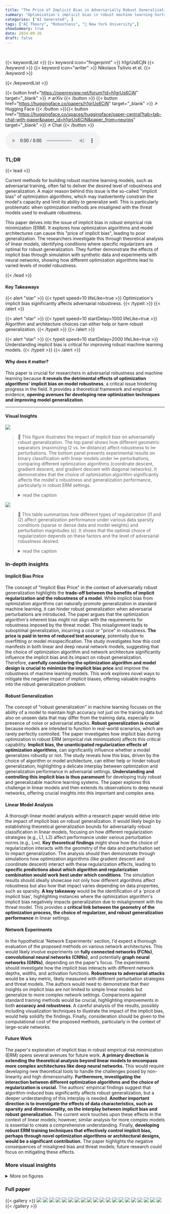 ```yaml
---
title: "The Price of Implicit Bias in Adversarially Robust Generalization"
summary: "Optimization's implicit bias in robust machine learning hurts generalization; this work reveals how algorithm/architecture choices impact robustness, suggesting better optimization strategies are need..."
categories: ["AI Generated", ]
tags: ["AI Theory", "Robustness", "🏢 New York University",]
showSummary: true
date: 2024-09-26
draft: false
---
```


<br>

{{< keywordList >}}
{{< keyword icon="fingerprint" >}} h1grUs6CjN {{< /keyword >}}
{{< keyword icon="writer" >}} Nikolaos Tsilivis et el. {{< /keyword >}}
 
{{< /keywordList >}}

{{< button href="https://openreview.net/forum?id=h1grUs6CjN" target="_blank" >}}
↗ arXiv
{{< /button >}}
{{< button href="https://huggingface.co/papers/h1grUs6CjN" target="_blank" >}}
↗ Hugging Face
{{< /button >}}{{< button href="https://huggingface.co/spaces/huggingface/paper-central?tab=tab-chat-with-paper&paper_id=h1grUs6CjN&paper_from=neurips" target="_blank" >}}
↗ Chat
{{< /button >}}




<audio controls>
    <source src="https://ai-paper-reviewer.com/h1grUs6CjN/podcast.wav" type="audio/wav">
    Your browser does not support the audio element.
</audio>


### TL;DR


{{< lead >}}

Current methods for building robust machine learning models, such as adversarial training, often fail to deliver the desired level of robustness and generalization.  A major reason behind this issue is the so-called "implicit bias" of optimization algorithms, which may inadvertently constrain the model's capacity and limit its ability to generalize well.  This is particularly problematic when optimization methods are misaligned with the threat models used to evaluate robustness.

This paper delves into the issue of implicit bias in robust empirical risk minimization (ERM). It explores how optimization algorithms and model architectures can cause this "price of implicit bias", leading to poor generalization. The researchers investigate this through theoretical analysis of linear models, identifying conditions where specific regularizers are optimal for robust generalization. They further demonstrate the effects of implicit bias through simulation with synthetic data and experiments with neural networks, showing how different optimization algorithms lead to varied levels of model robustness.

{{< /lead >}}


#### Key Takeaways

{{< alert "star" >}}
{{< typeit speed=10 lifeLike=true >}} Optimization's implicit bias significantly affects adversarial robustness. {{< /typeit >}}
{{< /alert >}}

{{< alert "star" >}}
{{< typeit speed=10 startDelay=1000 lifeLike=true >}} Algorithm and architecture choices can either help or harm robust generalization. {{< /typeit >}}
{{< /alert >}}

{{< alert "star" >}}
{{< typeit speed=10 startDelay=2000 lifeLike=true >}} Understanding implicit bias is critical for improving robust machine learning models. {{< /typeit >}}
{{< /alert >}}

#### Why does it matter?
This paper is crucial for researchers in adversarial robustness and machine learning because **it reveals the detrimental effects of optimization algorithms' implicit bias on model robustness**, a critical issue hindering progress in the field.  It provides a theoretical framework and empirical evidence, **opening avenues for developing new optimization techniques and improving model generalization**.

------
#### Visual Insights



![](https://ai-paper-reviewer.com/h1grUs6CjN/figures_1_1.jpg)

> 🔼 This figure illustrates the impact of implicit bias on adversarially robust generalization. The top panel shows how different geometric separators (maximizing l2 vs. l∞ distance) affect robustness to l∞ perturbations. The bottom panel presents experimental results on binary classification with linear models under l∞ perturbations, comparing different optimization algorithms (coordinate descent, gradient descent, and gradient descent with diagonal networks). It demonstrates that the choice of optimization algorithm significantly affects the model's robustness and generalization performance, particularly in robust ERM settings.
> <details>
> <summary>read the caption</summary>
> Figure 1: The price of implicit bias in adversarially robust generalization. Top: An illustration of the role of geometry in robust generalization: a separator that maximizes the l2 distance between the training points (circles) might suffer a large error for test points (stars) perturbed within l∞ balls, while a separator that maximizes the l∞ distance might generalize better. Bottom: Binary classification of Gaussian data with (right) or without (left) l∞ perturbations of the input in Rd using linear models. We plot the (robust) generalization gap, i.e., (robust) train minus (robust) test accuracy, of different learning algorithms versus the training size m. In standard ERM (€ = 0), the algorithms generalize similarly. In robust ERM (€ > 0), however, the implicit bias of gradient descent is hurting the robust generalization of the models, while the implicit bias of coordinate descent/gradient descent with diagonal linear networks aids it. See Section 4 for details.
> </details>





![](https://ai-paper-reviewer.com/h1grUs6CjN/tables_18_1.jpg)

> 🔼 This table summarizes how different types of regularization (l1 and l2) affect generalization performance under various data sparsity conditions (sparse or dense data and model weights) and perturbation magnitudes (ε).  It shows that the optimal choice of regularization depends on these factors and the level of adversarial robustness desired. 
> <details>
> <summary>read the caption</summary>
> Table 1: A summary of the expected generalization behavior for the various distributions of Section 2.2.  ε denotes the strength of l∞ perturbations and l₁, l₂ denote the type of regularization applied to the solution.
> </details>





### In-depth insights


#### Implicit Bias Price
The concept of "Implicit Bias Price" in the context of adversarially robust generalization highlights the **trade-off between the benefits of implicit regularization and the robustness of a model**.  While implicit bias from optimization algorithms can naturally promote generalization in standard machine learning, it can hinder robust generalization when adversarial perturbations are introduced. The paper argues that the optimization algorithm's inherent bias might not align with the requirements for robustness imposed by the threat model.  This misalignment leads to suboptimal generalization, incurring a cost or "price" in robustness. **The price is paid in terms of reduced test accuracy**, potentially due to overfitting or model misspecification.  The study investigates how this cost manifests in both linear and deep neural network models, suggesting that the choice of optimization algorithm and network architecture significantly influence the implicit bias and its impact on robust generalization.  Therefore, **carefully considering the optimization algorithm and model design is crucial to minimize the implicit bias price** and improve the robustness of machine learning models.  This work explores novel ways to mitigate the negative impact of implicit biases, offering valuable insights into the robust generalization problem.

#### Robust Generalization
The concept of "robust generalization" in machine learning focuses on the ability of a model to maintain high accuracy not just on the training data but also on unseen data that may differ from the training data, especially in presence of noise or adversarial attacks.  **Robust generalization is crucial** because models are intended to function in real-world scenarios, which are rarely perfectly controlled.  The paper investigates how implicit bias during optimization in robust ERM (empirical risk minimization) affects this critical capability.  **Implicit bias, the unanticipated regularization effects of optimization algorithms**, can significantly influence whether a model generalizes robustly or not.  The study reveals how this bias, driven by the choice of algorithm or model architecture, can either help or hinder robust generalization, highlighting a delicate interplay between optimization and generalization performance in adversarial settings.  **Understanding and controlling this implicit bias is thus paramount** for developing truly robust and generalizable machine learning systems.  The paper explores this challenge in linear models and then extends its observations to deep neural networks, offering crucial insights into this important and complex area.

#### Linear Model Analysis
A thorough linear model analysis within a research paper would delve into the impact of implicit bias on robust generalization.  It would likely begin by establishing theoretical generalization bounds for adversarially robust classification in linear models, focusing on how different regularization strategies (e.g., L1, L2) affect performance under various perturbation norms (e.g., L∞).  **Key theoretical findings** might show how the choice of regularization interacts with the geometry of the data and perturbation set to impact generalization.  The analysis should then demonstrate through simulations how optimization algorithms (like gradient descent and coordinate descent) interact with these regularization effects, leading to **specific predictions about which algorithm and regularization combination would work best under which conditions**.  The simulation results should ideally showcase not only how different algorithms affect robustness but also how that impact varies depending on data properties, such as sparsity.  **A key takeaway** would be the identification of a 'price of implicit bias', highlighting instances where the optimization algorithm's implicit bias negatively impacts generalization due to misalignment with the threat model. This provides a **critical link between the geometry of the optimization process, the choice of regularizer, and robust generalization performance** in linear settings. 

#### Network Experiments
In the hypothetical 'Network Experiments' section, I'd expect a thorough evaluation of the proposed methods on various network architectures.  This would likely involve experiments on **fully connected networks (FCNs)**, **convolutional neural networks (CNNs)**, and potentially **graph neural networks (GNNs)**, depending on the paper's focus.  The experiments should investigate how the implicit bias interacts with different network depths, widths, and activation functions.  **Robustness to adversarial attacks** would be a key metric, likely measured with different perturbation strategies and threat models.  The authors would need to demonstrate that their insights on implicit bias are not limited to simple linear models but generalize to more complex network settings.  Comparisons against standard training methods would be crucial, highlighting improvements in both **accuracy and robustness**.  A careful analysis of the results, possibly including visualization techniques to illustrate the impact of the implicit bias, would help solidify the findings.  Finally, consideration should be given to the computational cost of the proposed methods, particularly in the context of large-scale networks.

#### Future Work
The paper's exploration of implicit bias in robust empirical risk minimization (ERM) opens several avenues for future work.  **A primary direction is extending the theoretical analysis beyond linear models to encompass more complex architectures like deep neural networks.** This would require developing new theoretical tools to handle the challenges posed by non-linearity and high dimensionality.  **Furthermore, investigating the interaction between different optimization algorithms and the choice of regularization is crucial.** The authors' empirical findings suggest that algorithm-induced bias significantly affects robust generalization, but a deeper understanding of this interplay is needed.  **Another important direction is to investigate the effects of data characteristics, such as sparsity and dimensionality, on the interplay between implicit bias and robust generalization.** The current work touches upon these effects in the context of linear models; however, similar analysis for more complex models is essential to create a comprehensive understanding. Finally, **developing robust ERM training techniques that effectively control implicit bias, perhaps through novel optimization algorithms or architectural designs, would be a significant contribution.** The paper highlights the negative consequences of misaligned bias and threat models; future research could focus on mitigating these effects.


### More visual insights

<details>
<summary>More on figures
</summary>


![](https://ai-paper-reviewer.com/h1grUs6CjN/figures_8_1.jpg)

> 🔼 This figure shows the impact of implicit bias on adversarially robust generalization. The top panel illustrates how different separators (maximizing l2 vs. l∞ distance) affect generalization under l∞ perturbations. The bottom panel compares the generalization gap (difference between training and test accuracy) of different optimization algorithms (gradient descent, coordinate descent, and gradient descent with diagonal networks) for linear models with and without l∞ perturbations.  It demonstrates that the choice of optimization algorithm and network architecture significantly impact robust generalization, highlighting the 'price of implicit bias'.
> <details>
> <summary>read the caption</summary>
> Figure 1: The price of implicit bias in adversarially robust generalization. Top: An illustration of the role of geometry in robust generalization: a separator that maximizes the l2 distance between the training points (circles) might suffer a large error for test points (stars) perturbed within l∞ balls, while a separator that maximizes the lo distance might generalize better. Bottom: Binary classification of Gaussian data with (right) or without (left) l∞ perturbations of the input in Rd using linear models. We plot the (robust) generalization gap, i.e., (robust) train minus (robust) test accuracy, of different learning algorithms versus the training size m. In standard ERM (€ = 0), the algorithms generalize similarly. In robust ERM, however, the implicit bias of gradient descent is hurting the robust generalization of the models, while the implicit bias of coordinate descent/gradient descent with diagonal linear networks aids it. See Section 4 for details.
> </details>



![](https://ai-paper-reviewer.com/h1grUs6CjN/figures_9_1.jpg)

> 🔼 This figure compares the performance of gradient descent and sign gradient descent on a subset of MNIST. The left panel shows the training and testing accuracy for both algorithms under ERM and robust ERM, demonstrating that the gap in generalization widens for robust ERM. The right panel visualizes the difference in test accuracy between the two algorithms, under different levels of perturbation and training set sizes, confirming that the gap is more pronounced for robust ERM.  The experiments utilize ReLU networks with one hidden layer for the left panel and convolutional neural networks for the right.
> <details>
> <summary>read the caption</summary>
> Figure 3: Left: Comparison of two optimization algorithms, gradient descent and sign gradient descent, in ERM and robust ERM on a subset of MNIST (digits 2 vs 7) with 1 hidden layer ReLU nets. Train and test accuracy correspond to the magnitude of perturbation e used during training. We observe that in robust ERM the gap between the generalization of the two algorithms increases. Right: Gap in (robust) test accuracy (with respect to the e used in training) of CNNs trained with GD and SD (GD accuracy minus SD accuracy) on subsets of MNIST (all classes) for various of e and m.
> </details>



![](https://ai-paper-reviewer.com/h1grUs6CjN/figures_18_1.jpg)

> 🔼 This figure illustrates the model selection problem discussed in Section 2 of the paper. It shows three hypothesis classes, H1, H2, and H∞, represented by ellipses of increasing size.  The size of the ellipse represents the complexity of the hypothesis class, which relates to generalization ability.  A smaller, less complex class (H1) may have a larger approximation error but better generalization, while a larger class (H∞) may have smaller approximation error but worse generalization. The optimal hypothesis class balances approximation error and complexity for robust generalization. The figure highlights the trade-off between reducing approximation error and controlling complexity during model selection for robust generalization.
> <details>
> <summary>read the caption</summary>
> Figure 4: An illustration of the model selection problem we are facing in Section 2. We depict hypothesis classes which correspond to Hr = {x ↔ (w,x) : ||w||r < W} for r = 1,2, ∞ (notice that here, for illustration purposes, we keep W constant and not dependent on r). Increasing the order r of Hr can decrease the approximation error of the class, but it might increase the complexity captured by the worst-case Rademacher Complexity term of eq. (6).
> </details>



![](https://ai-paper-reviewer.com/h1grUs6CjN/figures_24_1.jpg)

> 🔼 This figure explores the impact of implicit bias on robust generalization.  The top panel illustrates how different distance metrics (l2 vs. l∞) affect the generalization ability of a model under adversarial perturbations. The bottom panel shows the generalization gap (difference between training and testing accuracy) for various optimization algorithms (gradient descent, coordinate descent, and gradient descent on diagonal linear networks) in standard and robust ERM settings.  It demonstrates that the implicit bias of the optimization algorithm significantly influences robustness and that this impact can differ based on the algorithm and network architecture.
> <details>
> <summary>read the caption</summary>
> Figure 1: The price of implicit bias in adversarially robust generalization. Top: An illustration of the role of geometry in robust generalization: a separator that maximizes the l2 distance between the training points (circles) might suffer a large error for test points (stars) perturbed within l∞ balls, while a separator that maximizes the l∞ distance might generalize better. Bottom: Binary classification of Gaussian data with (right) or without (left) l∞ perturbations of the input in Rd using linear models. We plot the (robust) generalization gap, i.e., (robust) train minus (robust) test accuracy, of different learning algorithms versus the training size m. In standard ERM (€ = 0), the algorithms generalize similarly. In robust ERM (€ > 0), however, the implicit bias of gradient descent is hurting the robust generalization of the models, while the implicit bias of coordinate descent/gradient descent with diagonal linear networks aids it. See Section 4 for details.
> </details>



![](https://ai-paper-reviewer.com/h1grUs6CjN/figures_25_1.jpg)

> 🔼 This figure shows the impact of implicit bias on robust generalization.  The top part illustrates how different geometric separators (maximizing l2 vs. l∞ distance) affect robustness to l∞ perturbations. The bottom part presents experimental results comparing different optimization algorithms (gradient descent, coordinate descent, and gradient descent with diagonal linear networks) on binary classification tasks with and without l∞ adversarial perturbations. It demonstrates how the choice of optimization algorithm and network architecture significantly impacts robust generalization performance by affecting the implicit bias of the optimization process.
> <details>
> <summary>read the caption</summary>
> Figure 1: The price of implicit bias in adversarially robust generalization. Top: An illustration of the role of geometry in robust generalization: a separator that maximizes the l2 distance between the training points (circles) might suffer a large error for test points (stars) perturbed within l∞ balls, while a separator that maximizes the l∞ distance might generalize better. Bottom: Binary classification of Gaussian data with (right) or without (left) l∞ perturbations of the input in Rd using linear models. We plot the (robust) generalization gap, i.e., (robust) train minus (robust) test accuracy, of different learning algorithms versus the training size m. In standard ERM (€ = 0), the algorithms generalize similarly. In robust ERM (€ > 0), however, the implicit bias of gradient descent is hurting the robust generalization of the models, while the implicit bias of coordinate descent/gradient descent with diagonal linear networks aids it. See Section 4 for details.
> </details>



![](https://ai-paper-reviewer.com/h1grUs6CjN/figures_26_1.jpg)

> 🔼 The figure compares the performance of gradient descent (GD) and sign gradient descent (SD) on a subset of the MNIST dataset (digits 2 vs 7) for both standard ERM (ε=0) and robust ERM (ε>0). The left panel shows training and test accuracy curves for both algorithms under different perturbation levels. The right panel shows the difference in test accuracy between GD and SD for various dataset sizes (m) and perturbation levels (ε).
> <details>
> <summary>read the caption</summary>
> Figure 3: Left: Comparison of two optimization algorithms, gradient descent and sign gradient descent, in ERM and robust ERM on a subset of MNIST (digits 2 vs 7) with 1 hidden layer ReLU nets. Train and test accuracy correspond to the magnitude of perturbation ε used during training. We observe that in robust ERM the gap between the generalization of the two algorithms increases. Right: Gap in (robust) test accuracy (with respect to the ε used in training) of CNNs trained with GD and SD (GD accuracy minus SD accuracy) on subsets of MNIST (all classes) for various of ε and m.
> </details>



![](https://ai-paper-reviewer.com/h1grUs6CjN/figures_27_1.jpg)

> 🔼 This figure shows the impact of implicit bias in adversarially robust generalization using linear models. The left panel illustrates the (robust) generalization gap (difference between training and testing accuracy) for three algorithms (Coordinate Descent, Gradient Descent, and Gradient Descent with diagonal networks) under different training set sizes, with and without l∞ input perturbations. The right panel shows the average improvement of Coordinate Descent over Gradient Descent in terms of generalization gap across various teacher and data sparsity levels and perturbation magnitudes.
> <details>
> <summary>read the caption</summary>
> Figure 2: Left: Binary classification of data coming from a sparse teacher w* and dense x, with (bottom) or without (top) l∞ perturbations of the input in Rd using linear models. We plot the (robust) generalization gap, i.e., (robust) train minus (robust) test accuracy, of different learning algorithms versus the training size m. For robust ERM, e is set to be of the largest permissible value e*. The gap between the methods grows when we pass from ERM to robust ERM. Right: Average benefit of CD over GD (in terms of generalization gap) for different values of teacher sparsity kw, data sparsity kx and magnitude of l∞ perturbation e.
> </details>



</details>






### Full paper

{{< gallery >}}
<img src="https://ai-paper-reviewer.com/h1grUs6CjN/1.png" class="grid-w50 md:grid-w33 xl:grid-w25" />
<img src="https://ai-paper-reviewer.com/h1grUs6CjN/2.png" class="grid-w50 md:grid-w33 xl:grid-w25" />
<img src="https://ai-paper-reviewer.com/h1grUs6CjN/3.png" class="grid-w50 md:grid-w33 xl:grid-w25" />
<img src="https://ai-paper-reviewer.com/h1grUs6CjN/4.png" class="grid-w50 md:grid-w33 xl:grid-w25" />
<img src="https://ai-paper-reviewer.com/h1grUs6CjN/5.png" class="grid-w50 md:grid-w33 xl:grid-w25" />
<img src="https://ai-paper-reviewer.com/h1grUs6CjN/6.png" class="grid-w50 md:grid-w33 xl:grid-w25" />
<img src="https://ai-paper-reviewer.com/h1grUs6CjN/7.png" class="grid-w50 md:grid-w33 xl:grid-w25" />
<img src="https://ai-paper-reviewer.com/h1grUs6CjN/8.png" class="grid-w50 md:grid-w33 xl:grid-w25" />
<img src="https://ai-paper-reviewer.com/h1grUs6CjN/9.png" class="grid-w50 md:grid-w33 xl:grid-w25" />
<img src="https://ai-paper-reviewer.com/h1grUs6CjN/10.png" class="grid-w50 md:grid-w33 xl:grid-w25" />
<img src="https://ai-paper-reviewer.com/h1grUs6CjN/11.png" class="grid-w50 md:grid-w33 xl:grid-w25" />
<img src="https://ai-paper-reviewer.com/h1grUs6CjN/12.png" class="grid-w50 md:grid-w33 xl:grid-w25" />
<img src="https://ai-paper-reviewer.com/h1grUs6CjN/13.png" class="grid-w50 md:grid-w33 xl:grid-w25" />
<img src="https://ai-paper-reviewer.com/h1grUs6CjN/14.png" class="grid-w50 md:grid-w33 xl:grid-w25" />
<img src="https://ai-paper-reviewer.com/h1grUs6CjN/15.png" class="grid-w50 md:grid-w33 xl:grid-w25" />
<img src="https://ai-paper-reviewer.com/h1grUs6CjN/16.png" class="grid-w50 md:grid-w33 xl:grid-w25" />
<img src="https://ai-paper-reviewer.com/h1grUs6CjN/17.png" class="grid-w50 md:grid-w33 xl:grid-w25" />
<img src="https://ai-paper-reviewer.com/h1grUs6CjN/18.png" class="grid-w50 md:grid-w33 xl:grid-w25" />
<img src="https://ai-paper-reviewer.com/h1grUs6CjN/19.png" class="grid-w50 md:grid-w33 xl:grid-w25" />
<img src="https://ai-paper-reviewer.com/h1grUs6CjN/20.png" class="grid-w50 md:grid-w33 xl:grid-w25" />
{{< /gallery >}}